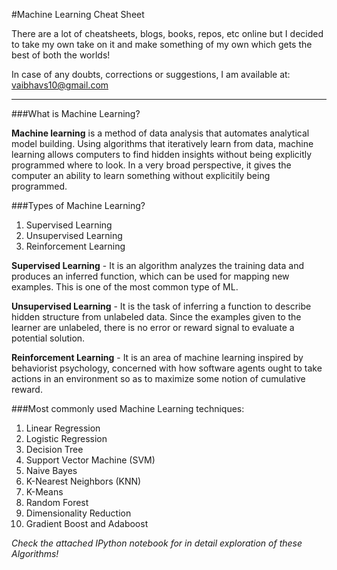 #Machine Learning Cheat Sheet

There are a lot of cheatsheets, blogs, books, repos, etc online but I decided to take my own take on it and make something of my own which gets the best of both the worlds!

In case of any doubts, corrections or suggestions, I am available at: vaibhavs10@gmail.com
___
###What is Machine Learning?

**Machine learning** is a method of data analysis that automates analytical model building. Using algorithms that iteratively learn from data, machine learning allows computers to find hidden insights without being explicitly programmed where to look.
In a very broad perspective, it gives the computer an ability to learn something without explicitily being programmed.

###Types of Machine Learning?

1. Supervised Learning
2. Unsupervised Learning
3. Reinforcement Learning

**Supervised Learning** - It is an algorithm analyzes the training data and produces an inferred function, which can be used for mapping new examples.
This is one of the most common type of ML.

**Unsupervised Learning** - It is the task of inferring a function to describe hidden structure from unlabeled data. Since the examples given to the learner are unlabeled, there is no error or reward signal to evaluate a potential solution.

**Reinforcement Learning** - It is an area of machine learning inspired by behaviorist psychology, concerned with how software agents ought to take actions in an environment so as to maximize some notion of cumulative reward.

###Most commonly used Machine Learning techniques:
1. Linear Regression
2. Logistic Regression
3. Decision Tree
4. Support Vector Machine (SVM)
5. Naive Bayes
6. K-Nearest Neighbors (KNN)
7. K-Means
8. Random Forest
9. Dimensionality Reduction
10. Gradient Boost and Adaboost

*Check the attached IPython notebook for in detail exploration of these Algorithms!*
